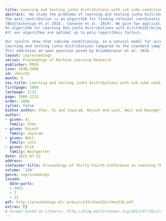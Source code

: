 ```yaml
---
title: Learning and testing junta distributions with sub cube conditioning
abstract: 'We study the problems of learning and testing junta distributions on $\{-1,1\}^n$ with respect to the uniform distribution, where a distribution $p$ is a $k$-junta if its probability mass function $p(x)$  depends on a subset of at most $k$ variables.
The main contribution is an algorithm for finding relevant coordinates in a $k$-junta distribution with subcube conditioning
(Bhattacharyya et al 2018., Canonne et al. 2019). We give two applications:
An algorithm for learning $k$-junta distributions with $\tilde{O}(k/\epsilon^2) \log n + O(2^k/\epsilon^2)$ subcube conditioning queries, and  an algorithm for testing $k$-junta distributions with $\tilde{O}((k + \sqrt{n})/\epsilon^2)$ subcube conditioning queries.
All our algorithms are optimal up to poly-logarithmic factors.

Our results show that subcube conditioning, as a natural model for accessing high-dimensional distributions, enables significant savings in
learning and testing junta distributions compared to the standard sampling model.
This addresses an open question posed by Aliakbarpour et al. 2016.'
layout: inproceedings
series: Proceedings of Machine Learning Research
publisher: PMLR
issn: 2640-3498
id: chen21b
month: 0
tex_title: Learning and testing junta distributions with sub cube conditioning
firstpage: 1060
lastpage: 1113
page: 1060-1113
order: 1060
cycles: false
bibtex_author: Chen, Xi and Jayaram, Rajesh and Levi, Amit and Waingarten, Erik
author:
- given: Xi
  family: Chen
- given: Rajesh
  family: Jayaram
- given: Amit
  family: Levi
- given: Erik
  family: Waingarten
date: 2021-07-21
address:
container-title: Proceedings of Thirty Fourth Conference on Learning Theory
volume: '134'
genre: inproceedings
issued:
  date-parts:
  - 2021
  - 7
  - 21
pdf: http://proceedings.mlr.press/v134/chen21b/chen21b.pdf
extras: []
# Format based on citeproc: http://blog.martinfenner.org/2013/07/30/citeproc-yaml-for-bibliographies/
---
```

